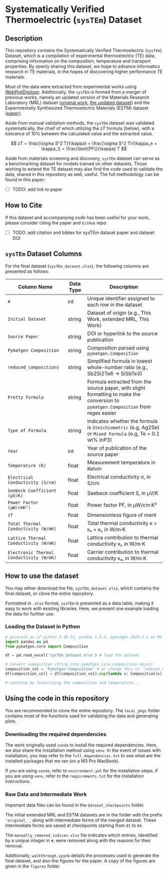 # Systematically Verified Thermoelectric (`sysTEm`) Dataset 

## Description
This repository contains the Systematically Verified Thermoelectric (`sysTEm`) Dataset, which is a compilation of experimental thermoelectric (TE) data, comprising information on the composition, temperature and transport properties. By openly sharing this dataset, we hope to advance informatics research in TE materials, in the hopes of discovering higher performance TE materials.

Most of the data were extracted from experimental works using [WebPlotDigitizer](https://automeris.io). Additionally, the `sysTEm` is formed from a merger of previous works, namely an updated version of the Materials Research Laboratory (MRL) dataset ([original work](https://doi.org/10.1021/cm400893e), [the updated dataset](https://doi.org/10.5281/zenodo.15365344)) and the Experimentally Synthesized Thermoelectric Materials (ESTM) dataset ([paper](https://doi.org/10.1038/s41524-022-00897-2
)).

Aside from manual validation methods, the `sysTEm` dataset was validated systematically, the chief of which utilizing the $zT$ formula (below), with a tolerance of 10\% between the calculated value and the extracted value.

$$
zT = \frac{\sigma S^2 T}{\kappa} = \frac{\sigma S^2 T}{\kappa_e + \kappa_l} = \frac{\text{PF}}{\kappa} T
$$

Aside from materials screening and discovery, `sysTEm` dataset can serve as a benchmarking dataset for models trained on other datasets. Those wishing to extend the TE dataset may also find the code used to validate the data, shared in this repository as well, useful. The full methodology can be found in this paper:
- [ ] TODO: add link to paper


## How to Cite
If this dataset and accompanying code has been useful for your work, please consider citing the paper and `GitHub` repo:

- [ ] TODO: add citation and bibtex for sysTEm dataset paper and dataset DOI


## `sysTEm` Dataset Columns
For the final dataset (`sysTEm_dataset.xlsx`), the following columns are presented as follows:

| Column Name                                | Data Type | Description                                                                                     |
|--------------------------------------------|-----------|-------------------------------------------------------------------------------------------------|
| `#`                                        | int       | Unique identifier assigned to each row in the dataset                                           |
| `Initial Dataset`                          | string    | Dataset of origin (e.g., This Work, extended MRL, This Work)                                                  |
| `Source Paper`                             | string    | DOI or hyperlink to the source publication                                                      |
| `Pymatgen Composition`                     | string    | Composition parsed using `pymatgen.Composition`                                                 |
| `reduced_compositions`                     | string    | Simplified formula in lowest whole-number ratio (e.g., Sb2Si2Te6 → SiSbTe3)                     |
| `Pretty Formula`                           | string    | Formula extracted from the source paper, with slight formatting to make the conversion to `pymatgen.Composition` from regex easier                                                |
| `Type of Formula`                          | string    | Indicates whether the formula is `Stoichiometric` (e.g, Ag2Se) or `Mixed Formula` (e.g, Te + 0.1 wt% InP3)                          |
| `Year`                                     | int       | Year of publication of the source paper                                                         |
| `Temperature (K)`                          | float     | Measurement temperature in Kelvin                                                               |
| `Electrical Conductivity (S/cm)`           | float     | Electrical conductivity σ, in S/cm             |
| `Seebeck Coefficient (µV/K)`               | float     | Seebeck coefficient S, in µV/K                                                                  |
| `Power Factor (µW/cmK²)`                   | float     | Power factor PF, in µW/cm·K²                                                    |
| `zT`                                       | float     | Dimensionless figure of merit                                           |
| `Total Thermal Conductivity (W/mK)`        | float     | Total thermal conductivity κ = κₑ + κₗ, in W/m·K                                                |
| `Lattice Thermal Conductivity (W/mK)`      | float     | Lattice contribution to thermal conductivity κₗ, in W/m·K                                       |
| `Electronic Thermal Conductivity (W/mK)`   | float     | Carrier contribution to thermal conductivity κₑ, in W/m·K                                   |

## How to use the dataset

You may either download the file, `sysTEm_dataset.xlsx`, which contains the final dataset, or clone the entire repository.

Formatted in `.xlsx` format, `sysTEm` is presented as a data table, making it easy to work with existing libraries. Here, we present one example loading the data for further use.

### Loading the Dataset in Python

```python
# accurate as of python 3.10.15, pandas 1.5.3, pymatgen 2024.5.1 on M3 Pro MacBook 
import pandas as pd
from pymatgen.core import Composition

df = pd.read_excel('sysTEm_dataset.xlsx') # load the dataset

# convert composition string into pymatgen.core.composition object
composition_col = 'Pymatgen Composition' # or change this to 'reduced_compositions' for reduced formula
df[composition_col] = df[composition_col].map(lambda x: Composition(x))

# continue by featurizing the composition and temperature...
```

## Using the code in this repository

You are recommended to clone the entire repository. The `local_pkgs` folder contains most of the functions used for validating the data and generating plots.

### Downloading the required dependencies
The work originally used `conda` to install the required dependencies. Here, we also share the installation method using `venv`. In the event of issues with installation, you may refer to the `full_dependencies.txt` to see what are the installed packages that we ran (on a M3 Pro MacBook).

If you are using `conda`, refer to `environment.yml` for the installation steps; if you are using `venv`, refer to the `requirements.txt` for the installation instructions.

### Raw Data and Intermediate Work
Important data files can be found in the `dataset_checkpoints` folder.

The initial extended MRL and ESTM datasets are in the folder with the prefix `'original_'`, along with intermediate forms of the merged dataset. These intermediate forms are saved at checkpoints starting from `01` to `04`.

The `manually_removed_indices.xlsx` file indicates which entries, identified by a unique integer in `#`, were removed along with the reasons for their removal.

Additionally, `walkthrough.ipynb` details the processes used to generate the final dataset, and also the figures for the paper. A copy of the figures are given in the `figures` folder.